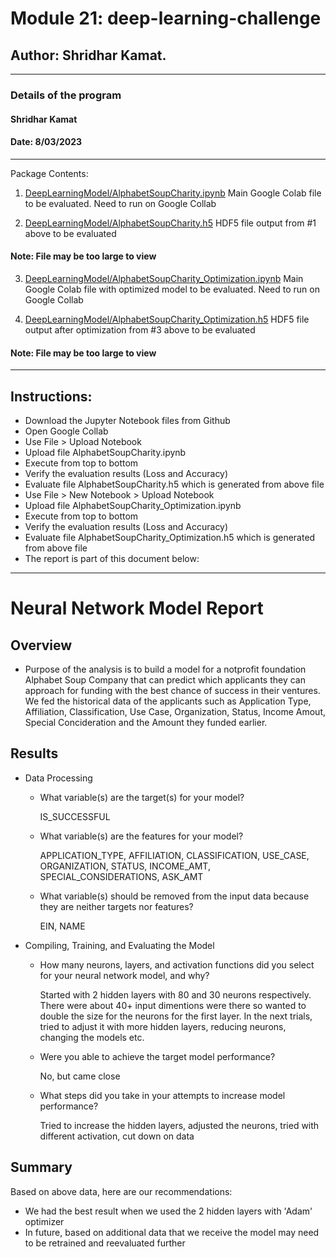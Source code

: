 # Module 21: deep-learning-challenge

## Author: Shridhar Kamat.
<hr>

### Details of the program 
#### Shridhar Kamat
#### Date: 8/03/2023
<hr>
Package Contents:

1. [DeepLearningModel/AlphabetSoupCharity.ipynb](https://github.com/shriparna/deep-learning-challenge/blob/main/DeepLearningModel/AlphabetSoupCharity.ipynb) Main Google Colab file to be evaluated. Need to run on Google Collab

2. [DeepLearningModel/AlphabetSoupCharity.h5](https://github.com/shriparna/deep-learning-challenge/blob/main/DeepLearningModel/AlphabetSoupCharity.h5) HDF5 file output from #1 above to be evaluated
#### Note: File may be too large to view

3. [DeepLearningModel/AlphabetSoupCharity_Optimization.ipynb](https://github.com/shriparna/deep-learning-challenge/blob/main/DeepLearningModel/AlphabetSoupCharity_Optimization.ipynb) Main Google Colab file with optimized model to be evaluated. Need to run on Google Collab

4. [DeepLearningModel/AlphabetSoupCharity_Optimization.h5](https://github.com/shriparna/deep-learning-challenge/blob/main/DeepLearningModel/AlphabetSoupCharity_Optimization.h5) HDF5 file output after optimization from #3 above to be evaluated
#### Note: File may be too large to view

<hr>

## Instructions:

- Download the Jupyter Notebook files from Github
- Open Google Collab
- Use File > Upload Notebook
- Upload file AlphabetSoupCharity.ipynb
- Execute from top to bottom
- Verify the evaluation results (Loss and Accuracy)
- Evaluate file AlphabetSoupCharity.h5 which is generated from above file
- Use File > New Notebook > Upload Notebook
- Upload file AlphabetSoupCharity_Optimization.ipynb
- Execute from top to bottom
- Verify the evaluation results (Loss and Accuracy)
- Evaluate file AlphabetSoupCharity_Optimization.h5 which is generated from above file
- The report is part of this document below:

<hr>

# Neural Network Model Report

## Overview

* Purpose of the analysis is to build a model for a notprofit foundation Alphabet Soup Company that can predict which applicants they can approach for funding with the best chance of success in their ventures. We fed the historical data of the applicants such as Application Type, Affiliation, Classification, Use Case, Organization, Status, Income Amout, Special Concideration and the Amount they funded earlier.

## Results

* Data Processing 
  * What variable(s) are the target(s) for your model?

    IS_SUCCESSFUL
  * What variable(s) are the features for your model?

    APPLICATION_TYPE,	AFFILIATION,	CLASSIFICATION,	USE_CASE,	ORGANIZATION,	STATUS,	INCOME_AMT,	SPECIAL_CONSIDERATIONS,	ASK_AMT	

  * What variable(s) should be removed from the input data because they are neither targets nor features?

    EIN,	NAME	

* Compiling, Training, and Evaluating the Model
  * How many neurons, layers, and activation functions did you select for your neural network model, and why?

    Started with 2 hidden layers with 80 and 30 neurons respectively. There were about 40+ input dimentions were there so wanted to double the size for the neurons for the first layer. In the next trials, tried to adjust it with more hidden layers, reducing neurons, changing the models etc.

  * Were you able to achieve the target model performance?

    No, but came close

  * What steps did you take in your attempts to increase model performance?

    Tried to increase the hidden layers, adjusted the neurons, tried with different activation, cut down on data


## Summary
Based on above data, here are our recommendations:
* We had the best result when we used the 2 hidden layers with 'Adam' optimizer
* In future, based on additional data that we receive the model may need to be retrained and reevaluated further
